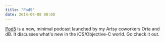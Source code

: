 ```yaml
---
title: "Pod5"
date: 2014-04-08 00:00
---
```


<p><a href="http://pod5.io">Pod5</a> is a new, minimal podcast launched by my Artsy coworkers Orta and dB. It discusses what's new in the iOS/Objective-C world. Go check it out. </p>

<!-- more -->

